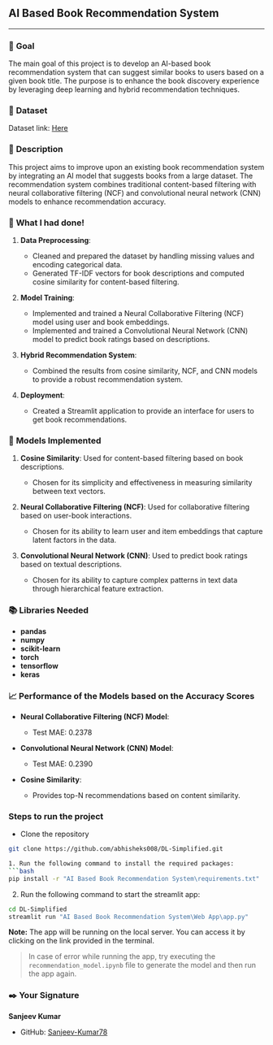 ## AI Based Book Recommendation System
***
### 🎯 **Goal**

The main goal of this project is to develop an AI-based book recommendation system that can suggest similar books to users based on a given book title. The purpose is to enhance the book discovery experience by leveraging deep learning and hybrid recommendation techniques.

### 🧵 **Dataset**

Dataset link: [Here](https://www.kaggle.com/datasets/mdhamani/goodreads-books-100k/)

### 🧾 **Description**

This project aims to improve upon an existing book recommendation system by integrating an AI model that suggests books from a large dataset. The recommendation system combines traditional content-based filtering with neural collaborative filtering (NCF) and convolutional neural network (CNN) models to enhance recommendation accuracy.

### 🧮 **What I had done!**

1. **Data Preprocessing**:
   - Cleaned and prepared the dataset by handling missing values and encoding categorical data.
   - Generated TF-IDF vectors for book descriptions and computed cosine similarity for content-based filtering.

2. **Model Training**:
   - Implemented and trained a Neural Collaborative Filtering (NCF) model using user and book embeddings.
   - Implemented and trained a Convolutional Neural Network (CNN) model to predict book ratings based on descriptions.

3. **Hybrid Recommendation System**:
   - Combined the results from cosine similarity, NCF, and CNN models to provide a robust recommendation system.

4. **Deployment**:
   - Created a Streamlit application to provide an interface for users to get book recommendations.

### 🚀 **Models Implemented**

1. **Cosine Similarity**: Used for content-based filtering based on book descriptions.
   - Chosen for its simplicity and effectiveness in measuring similarity between text vectors.

2. **Neural Collaborative Filtering (NCF)**: Used for collaborative filtering based on user-book interactions.
   - Chosen for its ability to learn user and item embeddings that capture latent factors in the data.

3. **Convolutional Neural Network (CNN)**: Used to predict book ratings based on textual descriptions.
   - Chosen for its ability to capture complex patterns in text data through hierarchical feature extraction.

### 📚 **Libraries Needed**

- **pandas**
- **numpy**
- **scikit-learn**
- **torch**
- **tensorflow**
- **keras**

### 📈 **Performance of the Models based on the Accuracy Scores**

- **Neural Collaborative Filtering (NCF) Model**:
  - Test MAE: 0.2378

- **Convolutional Neural Network (CNN) Model**:
  - Test MAE: 0.2390

- **Cosine Similarity**:
  - Provides top-N recommendations based on content similarity.

### Steps to run the project
* Clone the repository
```bash
git clone https://github.com/abhisheks008/DL-Simplified.git

1. Run the following command to install the required packages:
```bash
pip install -r "AI Based Book Recommendation System\requirements.txt"
```
2. Run the following command to start the streamlit app:
```bash
cd DL-Simplified
streamlit run "AI Based Book Recommendation System\Web App\app.py"
```
**Note:** The app will be running on the local server. You can access it by clicking on the link provided in the terminal.
> In case of error while running the app, try executing the `recommendation_model.ipynb` file to generate the model and then run the app again.

### ✒️ **Your Signature**

**Sanjeev Kumar**

- GitHub: [Sanjeev-Kumar78](https://github.com/Sanjeev-Kumar78)
